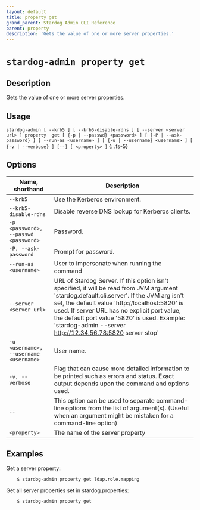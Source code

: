 ```yaml
---
layout: default
title: property get
grand_parent: Stardog Admin CLI Reference
parent: property
description: 'Gets the value of one or more server properties.'
---
```


#  `stardog-admin property get` 
## Description
Gets the value of one or more server properties.<br>
## Usage
`stardog-admin [ --krb5 ] [ --krb5-disable-rdns ] [ --server <server url> ] property  get [ {-p | --passwd} <password> ] [ {-P | --ask-password} ] [ --run-as <username> ] [ {-u | --username} <username> ] [ {-v | --verbose} ] [--] [ <property> ]`
{: .fs-5}
## Options

Name, shorthand | Description 
---|---
`--krb5` | Use the Kerberos environment.
`--krb5-disable-rdns` | Disable reverse DNS lookup for Kerberos clients.
`-p <password>, --passwd <password>` | Password.
`-P, --ask-password` | Prompt for password.
`--run-as <username>` | User to impersonate when running the command
`--server <server url>` | URL of Stardog Server. If this option isn't specified, it will be read from JVM argument 'stardog.default.cli.server'. If the JVM arg isn't set, the default value 'http://localhost:5820' is used. If server URL has no explicit port value, the default port value '5820' is used.  Example: 'stardog-admin --server http://12.34.56.78:5820 server stop' 
`-u <username>, --username <username>` | User name.
`-v, --verbose` | Flag that can cause more detailed information to be printed such as errors and status. Exact output depends upon the command and options used.
`--` | This option can be used to separate command-line options from the list of argument(s). (Useful when an argument might be mistaken for a command-line option)
`<property>` | The name of the server property

## Examples
Get a server property:
```bash
    $ stardog-admin property get ldap.role.mapping
```
Get all server properties set in stardog.properties:
```bash
    $ stardog-admin property get
```

